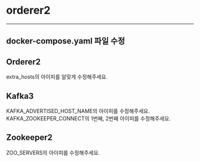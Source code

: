 # orderer2
* * *
## docker-compose.yaml 파일 수정  
  
## Orderer2  
extra_hosts의 아이피를 알맞게 수정해주세요.  

## Kafka3  
KAFKA_ADVERTISED_HOST_NAME의 아이피를 수정해주세요.  
KAFKA_ZOOKEEPER_CONNECT의 1번째, 2번째 아이피를 수정해주세요.  

## Zookeeper2  
ZOO_SERVERS의 아이피를 수정해주세요.  
